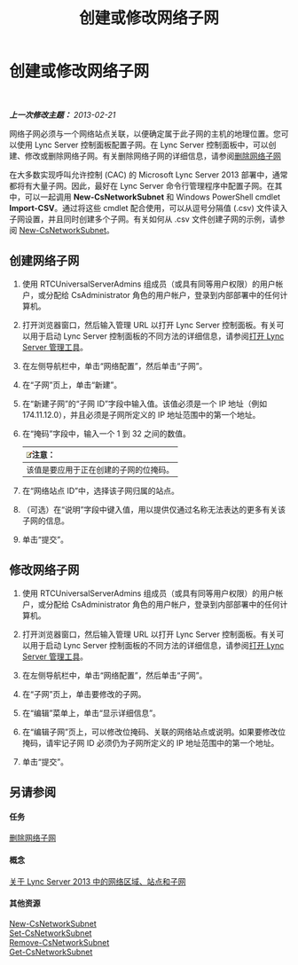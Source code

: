 ﻿---
title: 创建或修改网络子网
TOCTitle: 创建或修改网络子网
ms:assetid: 1ba8c4e3-fbc7-4758-88ac-d651fef17bed
ms:mtpsurl: https://technet.microsoft.com/zh-cn/library/Gg520957(v=OCS.15)
ms:contentKeyID: 49312161
ms.date: 05/19/2016
mtps_version: v=OCS.15
ms.translationtype: HT
---

# 创建或修改网络子网

 

_**上一次修改主题：** 2013-02-21_

网络子网必须与一个网络站点关联，以便确定属于此子网的主机的地理位置。您可以使用 Lync Server 控制面板配置子网。在 Lync Server 控制面板中，可以创建、修改或删除网络子网。有关删除网络子网的详细信息，请参阅[删除网络子网](lync-server-2013-deleting-network-subnets.md)

在大多数实现呼叫允许控制 (CAC) 的 Microsoft Lync Server 2013 部署中，通常都将有大量子网。因此，最好在 Lync Server 命令行管理程序中配置子网。在其中，可以一起调用 **New-CsNetworkSubnet** 和 Windows PowerShell cmdlet **Import-CSV**。通过将这些 cmdlet 配合使用，可以从逗号分隔值 (.csv) 文件读入子网设置，并且同时创建多个子网。有关如何从 .csv 文件创建子网的示例，请参阅 [New-CsNetworkSubnet](new-csnetworksubnet.md)。

## 创建网络子网

1.  使用 RTCUniversalServerAdmins 组成员（或具有同等用户权限）的用户帐户，或分配给 CsAdministrator 角色的用户帐户，登录到内部部署中的任何计算机。

2.  打开浏览器窗口，然后输入管理 URL 以打开 Lync Server 控制面板。有关可以用于启动 Lync Server 控制面板的不同方法的详细信息，请参阅[打开 Lync Server 管理工具](lync-server-2013-open-lync-server-administrative-tools.md)。

3.  在左侧导航栏中，单击“网络配置”，然后单击“子网”。

4.  在“子网”页上，单击“新建”。

5.  在“新建子网”的“子网 ID”字段中输入值。该值必须是一个 IP 地址（例如 174.11.12.0），并且必须是子网所定义的 IP 地址范围中的第一个地址。

6.  在“掩码”字段中，输入一个 1 到 32 之间的数值。
    
    <table>
    <thead>
    <tr class="header">
    <th><img src="images/Dn783119.note(OCS.15).gif" title="note" alt="note" />注意：</th>
    </tr>
    </thead>
    <tbody>
    <tr class="odd">
    <td>该值是要应用于正在创建的子网的位掩码。</td>
    </tr>
    </tbody>
    </table>


7.  在“网络站点 ID”中，选择该子网归属的站点。

8.  （可选）在“说明”字段中键入值，用以提供仅通过名称无法表达的更多有关该子网的信息。

9.  单击“提交”。

## 修改网络子网

1.  使用 RTCUniversalServerAdmins 组成员（或具有同等用户权限）的用户帐户，或分配给 CsAdministrator 角色的用户帐户，登录到内部部署中的任何计算机。

2.  打开浏览器窗口，然后输入管理 URL 以打开 Lync Server 控制面板。有关可以用于启动 Lync Server 控制面板的不同方法的详细信息，请参阅[打开 Lync Server 管理工具](lync-server-2013-open-lync-server-administrative-tools.md)。

3.  在左侧导航栏中，单击“网络配置”，然后单击“子网”。

4.  在“子网”页上，单击要修改的子网。

5.  在“编辑”菜单上，单击“显示详细信息”。

6.  在“编辑子网”页上，可以修改位掩码、关联的网络站点或说明。如果要修改位掩码，请牢记子网 ID 必须仍为子网所定义的 IP 地址范围中的第一个地址。

7.  单击“提交”。

## 另请参阅

#### 任务

[删除网络子网](lync-server-2013-deleting-network-subnets.md)  

#### 概念

[关于 Lync Server 2013 中的网络区域、站点和子网](lync-server-2013-about-network-regions-sites-and-subnets.md)  

#### 其他资源

[New-CsNetworkSubnet](new-csnetworksubnet.md)  
[Set-CsNetworkSubnet](set-csnetworksubnet.md)  
[Remove-CsNetworkSubnet](remove-csnetworksubnet.md)  
[Get-CsNetworkSubnet](get-csnetworksubnet.md)

